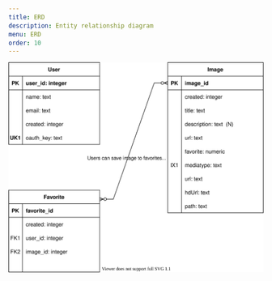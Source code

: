 ```yaml
---
title: ERD
description: Entity relationship diagram
menu: ERD
order: 10
---
```


[![ERD](images/APOD_ERD.drawio.svg)](pdf/APOD_ERD.drawio.pdf)